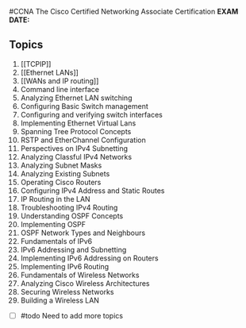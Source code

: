 #CCNA
The Cisco Certified Networking Associate Certification
**EXAM DATE:**
## Topics

1. [[TCPIP]]
2. [[Ethernet LANs]]
3. [[WANs and IP routing]]
4. Command line interface
5. Analyzing Ethernet LAN switching
6. Configuring Basic Switch management
7. Configuring and verifying switch interfaces
8. Implementing Ethernet Virtual Lans
9. Spanning Tree Protocol Concepts
10. RSTP and EtherChannel Configuration
11. Perspectives on IPv4 Subnetting
12. Analyzing Classful IPv4 Networks
13. Analyzing Subnet Masks
14. Analyzing Existing Subnets
15. Operating Cisco Routers
16. Configuring IPv4 Address and Static Routes
17. IP Routing in the LAN
18. Troubleshooting IPv4 Routing
19. Understanding OSPF Concepts
20. Implementing OSPF
21. OSPF Network Types and Neighbours
22. Fundamentals of IPv6
23. IPv6 Addressing and Subnetting
24. Implementing IPv6 Addressing on Routers
25. Implementing IPv6 Routing
26. Fundamentals of Wireless Networks
27. Analyzing Cisco Wireless Architectures
28. Securing Wireless Networks
29. Building a Wireless LAN

- [ ] #todo Need to add more topics